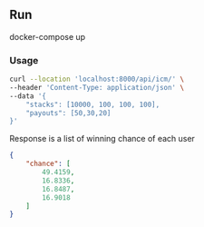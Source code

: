 
## Run

docker-compose up

### Usage

```bash
curl --location 'localhost:8000/api/icm/' \
--header 'Content-Type: application/json' \
--data '{
    "stacks": [10000, 100, 100, 100],
    "payouts": [50,30,20]
}'
```

Response is a list of winning chance of each user
```json
{
    "chance": [
        49.4159,
        16.8336,
        16.8487,
        16.9018
    ]
}
```
